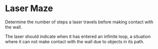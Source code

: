 # Laser Maze

Determine the number of steps a laser travels before making contact with the wall.

The laser should indicate when it has entered an infinite loop, a situation where it can not make contact with the wall due to objects in its path.

